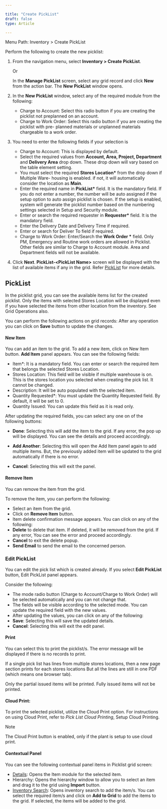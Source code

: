 ```yaml
---  

title: "Create PickList"  
draft: false 
type: Article

---
```


Menu Path: Inventory \> Create PickList

Perform the following to create the new picklist:

1.  From the navigation menu, select **Inventory \> Create PickList**.

    Or

    In the **Manage PickList** screen, select any grid record and click **New** from the action bar. The **New PickList** window opens.

2.  In the **New PickList** window, select any of the required module from the following:
    -   Charge to Account: Select this radio button if you are creating the picklist not preplanned on an account.
    -   Charge to Work Order: Select this radio button if you are creating the picklist with pre- planned materials or unplanned materials chargeable to a work order.
3.  You need to enter the following fields if your selection is
    -   Charge to Account: This is displayed by default.
    -   Select the required values from **Account, Area, Project, Department** and **Delivery Area** drop down. These drop down will vary based on the table element setting.
    -   You must select the required **Stores Location\*** from the drop down if Multiple Ware- housing is enabled. if not, it will automatically consider the location as **Main**.
    -   Enter the required name in **PickList\*** field. It is the mandatory field. If you do not enter a number, the number will be auto assigned if the setup option to auto assign picklist is chosen. If the setup is enabled, system will generate the picklist number based on the numbering settings selected in Setup and Security module.
    -   Enter or search the required requester in **Requester\*** field. It is the mandatory field.
    -   Enter the Delivery Date and Delivery Time if required.
    -   Enter or search for Deliver To field if required.
    -   Charge to Work Order: Enter/Search the **Work Order \*** field. Only PM, Emergency and Routine work orders are allowed in Picklist. Other fields are similar to Charge to Account module. Area and Department fields will not be available.
4.  Click **Next**. **PickList-\<PickList Name\>** screen will be displayed with the list of available items if any in the grid. Refer [PickList](#picklist) for more details.

## PickList

In the picklist grid, you can see the available items list for the created picklist. Only the items with selected Stores Location will be displayed even if you have selected the items from other location from the inventory. See Grid Operations also.

You can perform the following actions on grid records: After any operation you can click on **Save** button to update the changes.

#### New Item

You can add an item to the grid. To add a new item, click on New Item button. **Add Item** panel appears. You can see the following fields:

-   Item\*: It is a mandatory field. You can enter or search the required item that belongs the selected Stores Location.
-   Stores Location: This field will be visible if multiple warehouse is on. This is the stores location you selected when creating the pick list. It cannot be changed.
-   Description: It will be auto populated with the selected item.
-   Quantity Requested\*: You must update the Quantity Requested field. By default, it will be set to 0.
-   Quantity Issued: You can update this field as it is read only.

After updating the required fields, you can select any one on of the following buttons:

-   **Done**: Selecting this will add the item to the grid. If any error, the pop up will be displayed. You can see the details and proceed accordingly.
-   **Add Another**: Selecting this will open the Add Item panel again to add multiple items. But, the previously added item will be updated to the grid automatically if there is no error.

-   **Cancel**: Selecting this will exit the panel.

#### Remove Item

You can remove the item from the grid.

To remove the item, you can perform the following:

-   Select an item from the grid.
-   Click on **Remove Item** button.
-   Item delete confirmation message appears. You can click on any of the following:
-   **Delete** to delete that item. If deleted, it will be removed from the grid. If any error, You can see the error and proceed accordingly.
-   **Cancel** to exit the delete popup.
-   **Send Email** to send the email to the concerned person.

### Edit PickList

You can edit the pick list which is created already. If you select **Edit PickList** button, Edit PickList panel appears.

Consider the following:

-   The mode radio button (Charge to Account/Charge to Work Order) will be selected automatically and you can not change that.
-   The fields will be visible according to the selected mode. You can update the required field with the new values.
-   After updating the values, you can click on any of the following:
-   **Save**: Selecting this will save the updated details.
-   **Cancel**: Selecting this will exit the edit panel.

#### Print

You can select this to print the picklist/s. The error message will be displayed if there is no records to print.

If a single pick list has lines from multiple stores locations, then a new page section prints for each stores locations But all the lines are still in one PDF (which means one browser tab).

Only the partial issued items will be printed. Fully issued items will not be printed.

#### Cloud Print:

To print the selected picklist, utilize the Cloud Print option. For instructions on using Cloud Print, refer to *Pick List Cloud Printing*, Setup Cloud Printing.

>[!note]
>The Cloud Print button is enabled, only if the plant is setup to use cloud print.

#### Contextual Panel

You can see the following contextual panel items in Picklist grid screen:

-   [Details](Using-the-Inventory-Notebook.md): Opens the Item module for the selected item.
-   Hierarchy: Opens the hierarchy window to allow you to select an item and drag it to the grid using **Import** button.
-   [Inventory Search](Using-the-Inventory-Search.md): Opens inventory search to add the item/s. You can select the required item/s and click on **Add to Grid** to add the items to the grid. If selected, the items will be added to the grid.
